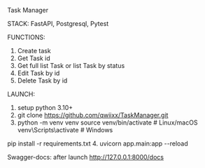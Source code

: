 Task Manager

STACK: FastAPI, Postgresql, Pytest

FUNCTIONS:
1. Create task
2. Get Task id 
3. Get full list Task or list Task by status
4. Edit Task by id
5. Delete Task by id

LAUNCH: 
1. setup python 3.10+
2. git clone https://github.com/qwiixx/TaskManager.git
3. python -m venv venv
source venv/bin/activate   # Linux/macOS
venv\Scripts\activate      # Windows

pip install -r requirements.txt
4. uvicorn app.main:app --reload


Swagger-docs: after launch http://127.0.0.1:8000/docs